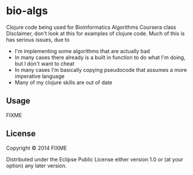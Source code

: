 # bio-algs

Clojure code being used for Bioinformatics Algorithms Coursera class
Disclaimer, don't look at this for examples of clojure code.  Much of this is has serious issues, due to
* I'm implementing some algorithms that are actually bad
* In many cases there already is a built in function to do what I'm doing, but I don't want to cheat
* In many cases I'm basically copying pseudocode that assumes a more imperative language
* Many of my clojure skills are out of date

## Usage

FIXME

## License

Copyright © 2014 FIXME

Distributed under the Eclipse Public License either version 1.0 or (at
your option) any later version.
